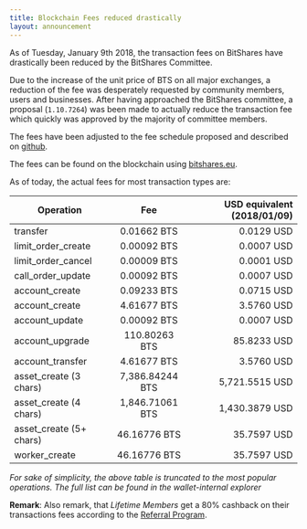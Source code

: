 ```yaml
---
title: Blockchain Fees reduced drastically
layout: announcement
---
```


As of Tuesday, January 9th 2018, the transaction fees on BitShares have
drastically been reduced by the BitShares Committee.

Due to the increase of the unit price of BTS on all major exchanges, a
reduction of the fee was desperately requested by community members,
users and businesses. After having approached the BitShares committee, a
proposal (`1.10.7264`) was been made to actually reduce the transaction
fee which quickly was approved by the majority of committee members.

The fees have been adjusted to the fee schedule proposed and described
on [github](https://raw.githubusercontent.com/BitShares-Committee/Instructions/master/usd-denominated-fees/config.py).

The fees can be found on the blockchain using [bitshares.eu](https://wallet.bitshares.eu/explorer/fees).

As of today, the actual fees for most transaction types are:

| Operation                                 |                      Fee |  USD equivalent (2018/01/09)|
| ----------------------------------------- |:------------------------:| --------------------:|
| transfer                                  |              0.01662 BTS |           0.0129 USD |
| limit_order_create                        |              0.00092 BTS |           0.0007 USD |
| limit_order_cancel                        |              0.00009 BTS |           0.0001 USD |
| call_order_update                         |              0.00092 BTS |           0.0007 USD |
| account_create                            |              0.09233 BTS |           0.0715 USD |
| account_create                            |              4.61677 BTS |           3.5760 USD |
| account_update                            |              0.00092 BTS |           0.0007 USD |
| account_upgrade                           |            110.80263 BTS |          85.8233 USD |
| account_transfer                          |              4.61677 BTS |           3.5760 USD |
| asset_create (3 chars)                    |          7,386.84244 BTS |       5,721.5515 USD |
| asset_create (4 chars)                    |          1,846.71061 BTS |       1,430.3879 USD |
| asset_create (5+ chars)                   |             46.16776 BTS |          35.7597 USD |
| worker_create                             |             46.16776 BTS |          35.7597 USD |

*For sake of simplicity, the above table is truncated to the most
popular operations. The full list can be found in the wallet-internal
explorer*

**Remark**: Also remark, that *Lifetime Members* get a 80% cashback on
their transactions fees according to the [Referral Program](https://bitshares.org/referral-program/).
